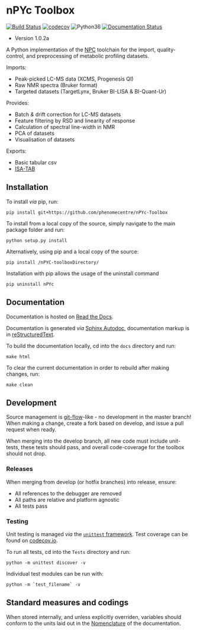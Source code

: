 # nPYc Toolbox #

[![Build Status](https://travis-ci.org/phenomecentre/nPYc-Toolbox.svg?branch=master)](https://travis-ci.org/phenomecentre/nPYc-Toolbox) [![codecov](https://codecov.io/gh/phenomecentre/nPYc-Toolbox/branch/master/graph/badge.svg)](https://codecov.io/gh/phenomecentre/nPYc-Toolbox) ![Python36](https://img.shields.io/badge/python-3.6-blue.svg) [![Documentation Status](https://readthedocs.org/projects/npyc-toolbox/badge/?version=latest)](http://npyc-toolbox.readthedocs.io/en/latest/?badge=latest)

* Version 1.0.2a

A Python implementation of the [NPC](http://phenomecentre.org) toolchain for the import, quality-control, and preprocessing of metabolic profiling datasets.

Imports:
 - Peak-picked LC-MS data (XCMS, Progenesis QI)
 - Raw NMR spectra (Bruker format)
 - Targeted datasets (TargetLynx, Bruker BI-LISA & BI-Quant-Ur)

Provides:
 - Batch *&* drift correction for LC-MS datasets
 - Feature filtering by RSD and linearity of response
 - Calculation of spectral line-width in NMR
 - PCA of datasets
 - Visualisation of datasets

Exports:
 - Basic tabular csv
 - [ISA-TAB](http://isa-tools.org)

## Installation

To install _via_ pip, run:

    pip install git+https://github.com/phenomecentre/nPYc-Toolbox 

To install from a local copy of the source, simply navigate to the main package folder and run:

    python setup.py install

Alternatively, using pip and a local copy of the source:

    pip install /nPYC-toolboxDirectory/

Installation with pip allows the usage of the uninstall command

    pip uninstall nPYc


## Documentation
Documentation is hosted on [Read the Docs](http://npyc-toolbox.readthedocs.io/en/latest/index.html).

Documentation is generated *via* [Sphinx Autodoc](http://www.sphinx-doc.org/), documentation markup is in [reStructuredText](http://docutils.sourceforge.net/rst.html).

To build the documentation locally, cd into the `docs` directory and run:

    make html

To clear the current documentation in order to rebuild after making changes, run:

    make clean

## Development

Source management is [git-flow](http://nvie.com/posts/a-successful-git-branching-model/)-like - no development in the master branch! When making a change, create a fork based on develop, and issue a pull request when ready.

When merging into the develop branch, all new code must include unit-tests, these tests should pass, and overall code-coverage for the toolbox should not drop.


### Releases
When merging from develop (or hotfix branches) into release, ensure:

* All references to the debugger are removed
* All paths are relative and platform agnostic
* All tests pass


### Testing

Unit testing is managed *via* the [`unittest` framework](https://docs.python.org/3.5/library/unittest.html). Test coverage can be found on [codecov.io](https://codecov.io/gh/phenomecentre/nPYc-Toolbox/).

To run all tests, cd into the `Tests` directory and run:

    python -m unittest discover -v

Individual test modules can be run with:

    python -m `test_filename` -v


## Standard measures and codings

When stored internally, and unless explicitly overriden, variables should conform to the units laid out in the [Nomenclature](http://npyc-toolbox.readthedocs.io/en/latest/nomenclature.html) of the documentation.
